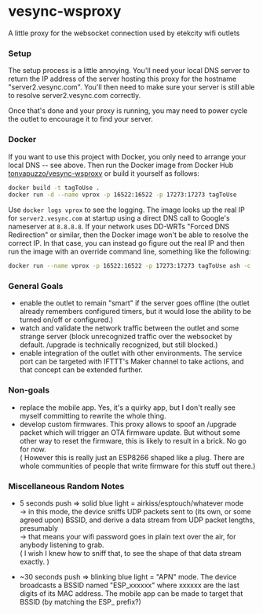 # vesync-wsproxy
A little proxy for the websocket connection used by etekcity wifi outlets

### Setup

The setup process is a little annoying. You'll need your local DNS server to return 
the IP address of the server hosting this proxy for the hostname "server2.vesync.com".
You'll then need to make sure your server is still able to resolve server2.vesync.com correctly.  

Once that's done and your proxy is running, you may need to power cycle the outlet to encourage it 
to find your server.

### Docker

If you want to use this project with Docker, you only need to arrange your local DNS -- see above.
Then run the Docker image from Docker Hub
[tonyapuzzo/vesync-wsproxy](https://hub.docker.com/r/tonyapuzzo/vesync-wsproxy/)
or build it yourself as follows:

```bash
docker build -t tagToUse .
docker run -d --name vprox -p 16522:16522 -p 17273:17273 tagToUse
```

Use `docker logs vprox` to see the logging. The image looks up the real IP for `server2.vesync.com`
at startup using a direct DNS call to Google's nameserver at `8.8.8.8`.  If your network uses
DD-WRTs "Forced DNS Redirection" or similar, then the Docker image won't be able to resolve the
correct IP. In that case, you can instead go figure out the real IP and then run the image with an
override command line, something like the following:

```bash
docker run --name vprox -p 16522:16522 -p 17273:17273 tagToUse ash -c 'REMOTE_IP=34.204.178.244 npm run build:live'
```

### General Goals
- enable the outlet to remain "smart" if the server goes offline (the outlet already remembers configured timers, but it would lose the ability to be turned on/off or configured.)  
- watch and validate the network traffic between the outlet and some strange server (block unrecognized traffic over the websocket by default. /upgrade is technically recognized, but still blocked.)  
- enable integration of the outlet with other environments. The service port can be targeted with IFTTT's Maker channel to take actions, and that concept can be extended further.

### Non-goals
- replace the mobile app. Yes, it's a quirky app, but I don't really see myself committing to rewrite the whole thing.  
- develop custom firmwares. This proxy allows to spoof an /upgrade packet which will trigger an OTA firmware update. But without some other way to reset the firmware, this is likely to result in a brick. No go for now.  
( However this is really just an ESP8266 shaped like a plug. There are whole communities of people that write firmware for this stuff out there.)

### Miscellaneous Random Notes

- 5 seconds push => solid blue light = airkiss/esptouch/whatever mode  
  -> in this mode, the device sniffs UDP packets sent to (its own, or some agreed upon) BSSID, and derive a data stream from UDP packet lengths, presumably  
  -> that means your wifi password goes in plain text over the air, for anybody listening to grab.  
  ( I wish I knew how to sniff that, to see the shape of that data stream exactly. )

- ~30 seconds push => blinking blue light = "APN" mode. The device broadcasts a BSSID named "ESP\_xxxxxx" where xxxxxx are the last digits of its MAC address. The mobile app can be made to target that BSSID (by matching the ESP\_ prefix?)


